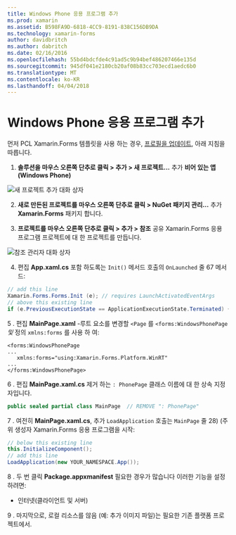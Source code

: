 ```yaml
---
title: Windows Phone 응용 프로그램 추가
ms.prod: xamarin
ms.assetid: B598FA9D-6818-4CC9-8191-838C156DB9DA
ms.technology: xamarin-forms
author: davidbritch
ms.author: dabritch
ms.date: 02/16/2016
ms.openlocfilehash: 55bd4bdcfde4c91ad5c9b94bef486207466e135d
ms.sourcegitcommit: 945df041e2180cb20af08b83cc703ecd1aedc6b0
ms.translationtype: MT
ms.contentlocale: ko-KR
ms.lasthandoff: 04/04/2018
---
```

# <a name="adding-a-windows-phone-app"></a>Windows Phone 응용 프로그램 추가


먼저 PCL Xamarin.Forms 템플릿을 사용 하는 경우, [프로필을 업데이트](~/xamarin-forms/platform/windows/installation/index.md), 아래 지침을 따릅니다.

1. **솔루션을 마우스 오른쪽 단추로 클릭 > 추가 > 새 프로젝트...**  추가 **비어 있는 앱 (Windows Phone)**

  ![](phone-images/add-wp81.png "새 프로젝트 추가 대화 상자")

2. **새로 만든된 프로젝트를 마우스 오른쪽 단추로 클릭 > NuGet 패키지 관리...**  추가 **Xamarin.Forms** 패키지 합니다.

3. **프로젝트를 마우스 오른쪽 단추로 클릭 > 추가 > 참조** 공유 Xamarin.Forms 응용 프로그램 프로젝트에 대 한 프로젝트를 만듭니다.

  ![](phone-images/addref.png "참조 관리자 대화 상자")

4. 편집 **App.xaml.cs** 포함 하도록는 `Init()` 메서드 호출의 `OnLaunched` 줄 67 메서드:

```csharp
// add this line
Xamarin.Forms.Forms.Init (e); // requires LaunchActivatedEventArgs
// above this existing line
if (e.PreviousExecutionState == ApplicationExecutionState.Terminated) {}
```

 5 . 편집 **MainPage.xaml** -루트 요소를 변경할 `<Page` 를 `<forms:WindowsPhonePage` *및* 정의 `xmlns:forms` 를 사용 하 여:

```xaml
<forms:WindowsPhonePage
...
   xmlns:forms="using:Xamarin.Forms.Platform.WinRT"
...
</forms:WindowsPhonePage>
```

 6 . 편집 **MainPage.xaml.cs** 제거 하는 `: PhonePage` 클래스 이름에 대 한 상속 지정자입니다.

```csharp
public sealed partial class MainPage  // REMOVE ": PhonePage"
```

 7 . 여전히 **MainPage.xaml.cs**, 추가 `LoadApplication` 호출는 `MainPage` 줄 28) (주위 생성자 Xamarin.Forms 응용 프로그램을 시작:

```csharp
// below this existing line
this.InitializeComponent();
// add this line
LoadApplication(new YOUR_NAMESPACE.App());
```

8 . 두 번 클릭 **Package.appxmanifest** 필요한 경우가 많습니다 이러한 기능을 설정 하려면:

  * 인터넷(클라이언트 및 서버)

9 . 마지막으로, 로컬 리소스를 않음 (예: 추가 이미지 파일)는 필요한 기존 플랫폼 프로젝트에서.

